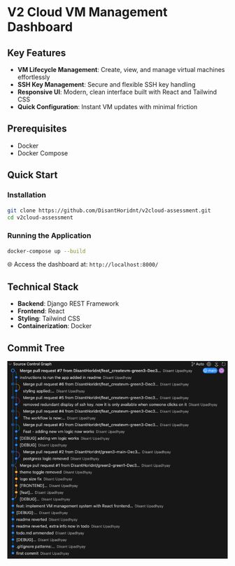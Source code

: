 # V2 Cloud VM Management Dashboard

## Key Features

- **VM Lifecycle Management**: Create, view, and manage virtual machines effortlessly
- **SSH Key Management**: Secure and flexible SSH key handling
- **Responsive UI**: Modern, clean interface built with React and Tailwind CSS
- **Quick Configuration**: Instant VM updates with minimal friction

## Prerequisites

- Docker
- Docker Compose

## Quick Start

### Installation

```bash
git clone https://github.com/DisantHoridnt/v2cloud-assessment.git
cd v2cloud-assessment
```

### Running the Application

```bash
docker-compose up --build
```

🌐 Access the dashboard at: `http://localhost:8000/`

## Technical Stack

- **Backend**: Django REST Framework
- **Frontend**: React
- **Styling**: Tailwind CSS
- **Containerization**: Docker

## Commit Tree
![Commit Tree Visualization](images/commitTree.png)